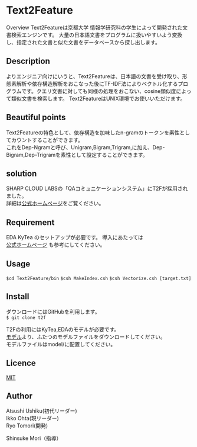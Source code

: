 Text2Feature
====

Overview
Text2Featureは京都大学 情報学研究科の学生によって開発された文書検索エンジンです。
大量の日本語文書をプログラムに扱いやすいよう変換し、指定された文書と似た文書をデータベースから探し出します。
## Description
よりエンジニア向けにいうと、Text2Featureは、日本語の文書を受け取り、形態素解析や依存構造解析をおこなった後にTF-IDF法によりベクトル化するプログラムです。クエリ文書に対しても同様の処理をおこない、cosine類似度によって類似文書を検索します。 
Text2FeatureはUNIX環境でお使いいただけます。

## Beautiful points

Text2Featureの特色として、依存構造を加味したn-gramのトークンを素性としてカウントすることができます。  
これをDep-Ngramと呼び、Unigram,Bigram,Trigram,に加え、Dep-Bigram,Dep-Trigramを素性として設定することができます。

## solution
SHARP CLOUD LABSの「QAコミュニケーションシステム」にT2Fが採用されました。  
詳細は[公式ホームページ]()をご覧ください。

## Requirement
 EDA
 KyTea
 のセットアップが必要です。 導入にあたっては  
[公式ホームページ](http://plata.ar.media.kyoto-u.ac.jp/tool/Text2Feature/t2fdoc/_build/html/Tutorial.html)
 も参考にしてください。

## Usage
`$cd Text2Feature/bin`
`$csh MakeIndex.csh`
`$csh Vectorize.csh [target.txt]`

## Install
ダウンロードにはGitHubを利用します。  
`$ git clone t2f`

T2Fの利用にはKyTea,EDAのモデルが必要です。  
[モデル](http://www.ar.media.kyoto-u.ac.jp/tool/Text2Feature/models.zip)より、ふたつのモデルファイルをダウンロードしてください。  
モデルファイルはmodel/に配置してください。

## Licence

[MIT](https://github.com/tcnksm/tool/blob/master/LICENCE)

## Author
Atsushi Ushiku(初代リーダー)  
Ikko Ohta(現リーダー)  
Ryo Tomori(開発)  

Shinsuke Mori（指導）
